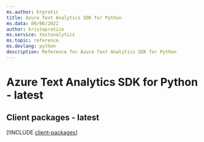 ```yaml
---
ms.author: krpratic
title: Azure Text Analytics SDK for Python
ms.data: 09/06/2022
author: kristapratico
ms.service: textanalytics
ms.topic: reference
ms.devlang: python
description: Reference for Azure Text Analytics SDK for Python
---
```

# Azure Text Analytics SDK for Python - latest

## Client packages - latest
[!INCLUDE [client-packages](text-analytics-client-index.md)]